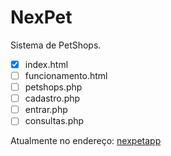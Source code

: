 # NexPet
Sistema de PetShops.

- [x] index.html
- [ ] funcionamento.html
- [ ] petshops.php
- [ ] cadastro.php
- [ ] entrar.php
- [ ] consultas.php

Atualmente no endereço: [nexpetapp](http://nexpetapp.com.br)